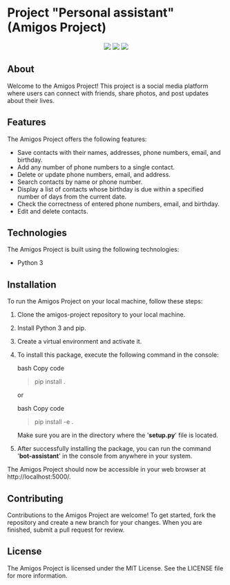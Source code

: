 # Project "Personal assistant" (Amigos Project)

<p align="center">
   <img src="https://img.shields.io/badge/Language-Python-brightgreen">
   <img src="https://img.shields.io/badge/Version-3.6.6-blue">
   <img src="https://img.shields.io/badge/License-MIT-yellow">
</p>

## About

Welcome to the Amigos Project! This project is a social media platform where users can connect 
with friends, share photos, and post updates about their lives.

## Features

The Amigos Project offers the following features:

* Save contacts with their names, addresses, phone numbers, email, and birthday.
* Add any number of phone numbers to a single contact.
* Delete or update phone numbers, email, and address.
* Search contacts by name or phone number.
* Display a list of contacts whose birthday is due within a specified number of days from the 
current date.
* Check the correctness of entered phone numbers, email, and birthday.
* Edit and delete contacts.


## Technologies

The Amigos Project is built using the following technologies:

* Python 3



## Installation

To run the Amigos Project on your local machine, follow these steps:

1. Clone the amigos-project repository to your local machine.
2. Install Python 3 and pip.
3. Create a virtual environment and activate it.
4. To install this package, execute the following command in the console:

    bash Copy code
    > pip install .
    
    or
    
    bash Copy code
    >pip install -e .

    Make sure you are in the directory where the '**setup.py**' file is located.

5. After successfully installing the package, you can run the command '**bot-assistant**' in the console from anywhere in 
your system.

The Amigos Project should now be accessible in your web browser at http://localhost:5000/.

## Contributing

Contributions to the Amigos Project are welcome! To get started, fork the repository and create a new branch for your 
changes. When you are finished, submit a pull request for review.

## License

The Amigos Project is licensed under the MIT License. See the LICENSE file for more information.
